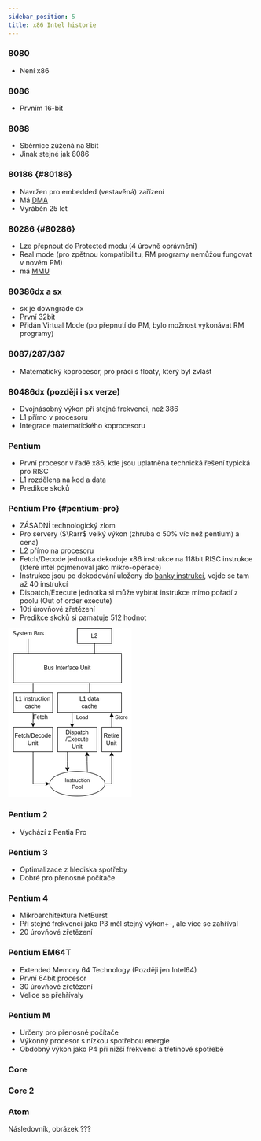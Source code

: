 ```yaml
---
sidebar_position: 5
title: x86 Intel historie
---
```


### 8080

- Není x86

### 8086

- Prvním 16-bit

### 8088

- Sběrnice zúžená na 8bit
- Jinak stejné jak 8086

### 80186 {#80186}

- Navržen pro embedded (vestavěná) zařízení
- Má [DMA](#80186 "Direct Memory Access")
- Vyráběn 25 let

### 80286 {#80286}

- Lze přepnout do Protected modu (4 úrovně oprávnění)
- Real mode (pro zpětnou kompatibilitu, RM programy nemůžou fungovat v novém PM)
- má [MMU](#80286 "Memory Management Unit")

### 80386dx a sx

- sx je downgrade dx
- První 32bit
- Přidán Virtual Mode (po přepnutí do PM, bylo možnost vykonávat RM programy)

### 8087/287/387

- Matematický koprocesor, pro práci s floaty, který byl zvlášt

### 80486dx (později i sx verze)

- Dvojnásobný výkon při stejné frekvenci, než 386
- L1 přímo v procesoru
- Integrace matematického koprocesoru

### Pentium

- První procesor v řadě x86, kde jsou uplatněna technická řešení typická pro RISC
- L1 rozdělena na kod a data
- Predikce skoků

### Pentium Pro {#pentium-pro}

- ZÁSADNÍ technologický zlom
- Pro servery ($\Rarr$ velký výkon (zhruba o 50% víc než pentium) a cena)
- L2 přímo na procesoru
- Fetch/Decode jednotka dekoduje x86 instrukce na 118bit RISC instrukce (které intel pojmenoval jako mikro-operace)
- Instrukce jsou po dekodování uloženy do [banky instrukcí](#pentium-pro "Instruction pool"), vejde se tam až 40 instrukcí
- Dispatch/Execute jednotka si může vybírat instrukce mimo pořadí z poolu (Out of order execute)
- 10ti úrovňové zřetězení
- Predikce skoků si pamatuje 512 hodnot

![pentium_pro](../imgs/pentium_pro.png)

### Pentium 2

- Vychází z Pentia Pro

### Pentium 3

- Optimalizace z hlediska spotřeby
- Dobré pro přenosné počítače

### Pentium 4

- Mikroarchitektura NetBurst
- Při stejné frekvenci jako P3 měl stejný výkon+-, ale více se zahříval
- 20 úrovňové zřetězení

### Pentium EM64T

- Extended Memory 64 Technology (Později jen Intel64)
- První 64bit procesor
- 30 úrovňové zřetězení
- Velice se přehřívaly 

### Pentium M

- Určeny pro přenosné počítače
- Výkonný procesor s nízkou spotřebou energie
- Obdobný výkon jako P4 při nižší frekvenci a třetinové spotřebě

### Core

### Core 2

### Atom


Následovník, obrázek ???